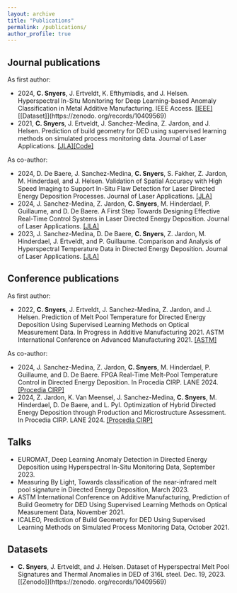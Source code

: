 ```yaml
---
layout: archive
title: "Publications"
permalink: /publications/
author_profile: true
---
```

## Journal publications
As first author:
* 2024, **C. Snyers**, J. Ertveldt, K. Efthymiadis, and J. Helsen. Hyperspectral In-Situ Monitoring for Deep Learning-based Anomaly Classification in Metal Additive Manufacturing. IEEE Access. [[IEEE]](https://doi.org/10.1109/ACCESS.2024.3507370)[[Dataset]](https://zenodo.
org/records/10409569)
* 2021, **C. Snyers**, J. Ertveldt, J. Sanchez-Medina, Z. Jardon, and J. Helsen. Prediction of build geometry for DED using supervised learning methods on simulated process monitoring data. Journal of Laser Applications. [[JLA]](https://doi.org/10.2351/7.0000526)[[Code]](https://github.com/chsny/mosaic-temp)

As co-author:
* 2024, D. De Baere, J. Sanchez-Medina, **C. Snyers**, S. Fakher, Z. Jardon, M. Hinderdael, and J. Helsen. Validation of Spatial Accuracy with High Speed Imaging to Support In-Situ Flaw Detection for Laser Directed Energy Deposition Processes. Journal of Laser Applications. [[JLA]](https://doi.org/10.2351/7.0001644)
* 2024, J. Sanchez-Medina, Z. Jardon, **C. Snyers**, M. Hinderdael, P. Guillaume, and D. De Baere. A First Step Towards Designing Effective Real-Time Control Systems in Laser Directed Energy Deposition. Journal of Laser Applications. [[JLA]](https://doi.org/10.2351/7.0001571)
* 2023, J. Sanchez-Medina, D. De Baere, **C. Snyers**, Z. Jardon, M. Hinderdael, J. Ertveldt, and P. Guillaume. Comparison and Analysis of Hyperspectral Temperature Data in Directed Energy Deposition. Journal of Laser Applications. [[JLA]](https://doi.org/10.2351/7.0001074)

## Conference publications
As first author:
* 2022, **C. Snyers**, J. Ertveldt, J. Sanchez-Medina, Z. Jardon, and J. Helsen. Prediction of Melt Pool Temperature for Directed Energy Deposition Using Supervised Learning Methods on Optical Measurement Data. In Progress in Additive Manufacturing 2021. ASTM International Conference on Advanced Manufacturing 2021. [[ASTM]](https://doi.org/10.1520/STP164420210133)

As co-author:
* 2024, J. Sanchez-Medina, Z. Jardon, **C. Snyers**, M. Hinderdael, P. Guillaume,
and D. De Baere. FPGA Real-Time Melt-Pool Temperature Control in Directed
Energy Deposition. In Procedia CIRP. LANE 2024. [[Procedia CIRP]](https://doi.org/10.1016/j.procir.2024.08.126)
* 2024, Z. Jardon, K. Van Meensel, J. Sanchez-Medina, **C. Snyers**, M. Hinderdael, D. De Baere, and L. Pyl. Optimization of Hybrid Directed Energy Deposition through Production and Microstructure Assessment. In Procedia CIRP. LANE 2024. [[Procedia CIRP]](https://doi.org/10.1016/j.procir.2024.08.127)

## Talks
* EUROMAT, Deep Learning Anomaly Detection in Directed Energy Deposition using Hyperspectral In-Situ Monitoring Data, September 2023.
* Measuring By Light, Towards classification of the near-infrared melt pool signature in Directed Energy Deposition, March 2023.
* ASTM International Conference on Additive Manufacturing, Prediction of Build Geometry for DED Using Supervised Learning Methods on Optical Measurement Data, November 2021.
* ICALEO, Prediction of Build Geometry for DED Using Supervised Learning Methods on Simulated Process Monitoring Data, October 2021.

## Datasets
* **C. Snyers**, J. Ertveldt, and J. Helsen. Dataset of Hyperspectral Melt Pool Signatures and Thermal Anomalies in DED of 316L steel. Dec. 19, 2023. [[Zenodo]](https://zenodo.
org/records/10409569)
